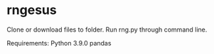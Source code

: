 # rngesus

Clone or download files to folder. Run rng.py through command line.

Requirements:
Python 3.9.0
pandas

